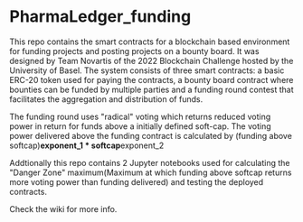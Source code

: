# PharmaLedger_funding
This repo contains the smart contracts for a blockchain based environment for funding projects and posting projects on a bounty board. It was designed by Team Novartis of the 2022 Blockchain Challenge hosted by the University of Basel.
The system consists of three smart contracts: a basic ERC-20 token used for paying the contracts, a bounty board contract where bounties can be funded by multiple parties and a funding round contest that facilitates the aggregation and distribution of funds. 

The funding round uses "radical" voting which returns reduced voting power in return for funds above a initially defined soft-cap. The voting power delivered above the funding contract is calculated by (funding above softcap)**exponent_1 * softcap**exponent_2

Addtionally this repo contains 2 Jupyter notebooks used for calculating the "Danger Zone" maximum(Maximum at which funding above softcap returns more voting power than funding delivered) and testing the deployed contracts.

Check the wiki for more info.
